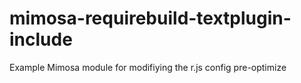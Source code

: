 mimosa-requirebuild-textplugin-include
======================================

Example Mimosa module for modifiying the r.js config pre-optimize